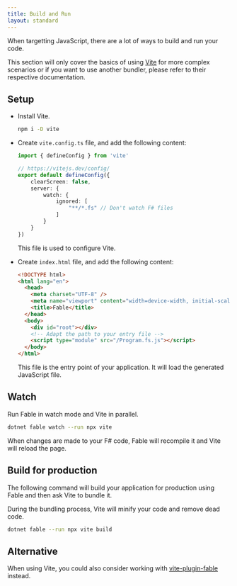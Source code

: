```yaml
---
title: Build and Run
layout: standard
---
```


When targetting JavaScript, there are a lot of ways to build and run your code.

This section will only cover the basics of using [Vite](https://vitejs.dev/)
for more complex scenarios or if you want to use another bundler, please refer to
their respective documentation.

## Setup

<ul class="textual-steps">

<li>

Install Vite.

```bash
npm i -D vite
```

</li>

<li>

Create `vite.config.ts` file, and add the following content:

```ts
import { defineConfig } from 'vite'

// https://vitejs.dev/config/
export default defineConfig({
    clearScreen: false,
    server: {
        watch: {
            ignored: [
                "**/*.fs" // Don't watch F# files
            ]
        }
    }
})
```

This file is used to configure Vite.

</li>

<li>

Create `index.html` file, and add the following content:

```html
<!DOCTYPE html>
<html lang="en">
  <head>
    <meta charset="UTF-8" />
    <meta name="viewport" content="width=device-width, initial-scale=1.0" />
    <title>Fable</title>
  </head>
  <body>
    <div id="root"></div>
    <!-- Adapt the path to your entry file -->
    <script type="module" src="/Program.fs.js"></script>
  </body>
</html>
```

This file is the entry point of your application. It will load the generated JavaScript file.

</li>

</ul>

## Watch

Run Fable in watch mode and Vite in parallel.

```bash
dotnet fable watch --run npx vite
```

When changes are made to your F# code, Fable will recompile it and Vite will reload the page.

## Build for production

The following command will build your application for production using Fable and then ask Vite to bundle it.

During the bundling process, Vite will minify your code and remove dead code.

```bash
dotnet fable --run npx vite build
```

## Alternative

When using Vite, you could also consider working with [vite-plugin-fable](https://nojaf.com/vite-plugin-fable/) instead.

